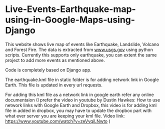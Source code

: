 # Live-Events-Earthquake-map-using-in-Google-Maps-using-Django

This website shows live map of events like Earthquake, Landslide, Volcano and Forest Fire.
The data is extracted from www.usgs.gov using python scripts.
Currently this supports only earthquake, you can extent the same project to add more events as mentioned above.

Code is completely based on Django app.

The earthquake.kml file in static folder is for adding network link in Google Earth. This file is updated in every url requests.

For adding this kml file as a network link in google earth refer any online documentaion (I prefer the video in youtube by Dustin Hawkes: How to use network links with Google Earth and Dropbox, this video is for adding kml file in added in dropbox, you may have to update the dropbox part with what ever server you are keeping your kml file. Video link: https://www.youtube.com/watch?v=zeVvqiLNwto )
